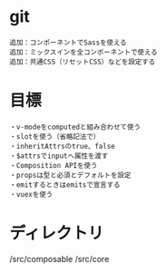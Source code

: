 # git

```
追加：コンポーネントでSassを使える
追加：ミックスインを全コンポーネントで使える
追加：共通CSS（リセットCSS）などを設定する
```

# 目標

```
・v-modeをcomputedと組み合わせて使う
・slotを使う（省略記法で）
・inheritAttrsのtrue、false
・$attrsでinputへ属性を渡す
・Composition APIを使う
・propsは型と必須とデフォルトを設定
・emitするときはemitsで宣言する
・vuexを使う
```

# ディレクトリ

/src/composable
/src/core